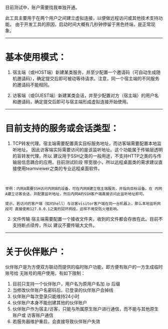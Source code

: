 目前测试中，账户需要找我单独开通。


此工具主要用于在两个用户之间建立虚拟连接，以便做远程访问或其他技术支持功能。
由于开发工具的原因，启动时间大概有几秒钟停留于黑色终端，是正常现象。


----


# 基本使用模式：

1. 宿主端（或HOST端）新建某类服务，并至少配置一个邀请码（可自动生成随机邀请码），确定提交后即可被动等待请求。注意，同一个宿主端的不同服务的邀请码不能相同。

2. 访客端（或GUEST端）新建某类会话，并至少配置对方（宿主端）的用户名和邀请码，确定提交后即可与宿主端形成虚拟连接开始使用。


----


# 目前支持的服务或会话类型：

1. TCP转发代理。宿主端需要配置真实目标服务地址，而访客端需要配置本地监听地址，
因此访客端实际需要访问的是该监听地址。这个功能属于传输层透明的盲转发代理，所以
建议用于SSH之类的一般用途，不支持HTTP之类的与传输层信息耦合的应用。目前测试阶段
带宽很小，所以远程桌面类的需求建议直接使用teamviewer之类的专业远程桌面软件。
<br/>

`举例：内网A需要SSH访问内网B的设备，可在内网B建立宿主端服务，并指向目标设备。在
内网A建立访客会话，并配置监听地址，然后内网A的SSH客户端直接访问此监听地址即可。`
<br/>

`提示，若访问的客户端（如XShell）与访客visitor客户端在同一台机器上，那么本地监听网段可
直接使用127.0.0.1之类的回环网段，这样不用受防火墙影响。`
<br/>

2. 文件传输
宿主端需要配置一个接收文件夹，收到的文件都会存放在此。目前不支持断点续传，所以
建议不要传输大文件。


----


# 关于伙伴账户：

伙伴账户是为方便双方联动而提供的临时账户功能，即方便有账户的一方生成临时账号给
无账号的用户使用，有如下限制：
1. 目前只支持一个伙伴账户，用户名为原用户名加 /p 后缀
2. 当修改伙伴账户名密码后，已登录的伙伴账户会掉线
3. 伙伴账户每次登录只能维持24小时
4. 伙伴账户本身不能创建其他的伙伴账户
5. 伙伴账户作为宿主/访客，只能与所属原生账户进行通信，而不能与其他原生账户或
  访客账户通信
6. 若服务器维护重启，会直接导致伙伴账户失效
